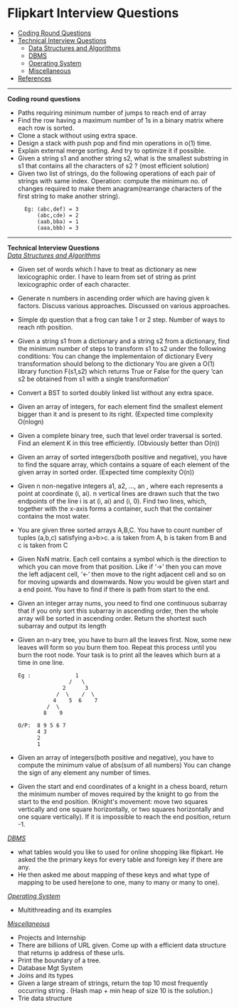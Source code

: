 # Flipkart Interview Questions

- [Coding Round Questions](#coding)
- [Technical Interview Questions](#tech)
  - [Data Structures and Algorithms](#dsalg)
  - [DBMS](#dbms)
  - [Operating System](#os)
  - [Miscellaneous](#misc)
- [References](#ref)

---

<b name="coding">Coding round questions</b><br/>

- Paths requiring minimum number of jumps to reach end of array
- Find the row having a maximum number of 1s in a binary matrix where each row is sorted.
- Clone a stack without using extra space.
- Design a stack with push pop and find min operations in o(1) time.
- Explain external merge sorting. And try to optimize it if possible.
- Given a string s1 and another string s2, what is the smallest substring in s1 that contains all the characters of s2 ? (most efficient solution)
- Given two list of strings, do the following operations of each pair of strings with same index.
  Operation: compute the minimum no. of changes required to make them anagram(rearrange characters of the first string to make another string).
  ```
    Eg: (abc,def) = 3
        (abc,cde) = 2
        (aab,bba) = 1
        (aaa,bbb) = 3
  ```

---

<b name="tech">Technical Interview Questions</b>
<br/>
<i><u name="dsalg">Data Structures and Algorithms</u></i>

- Given set of words which I have to treat as dictionary as new lexicographic order. I have to learn from set of string as print lexicographic order of each character.
- Generate n numbers in ascending order which are having given k factors. Discuss various approaches. Discussed on various approaches.
- Simple dp question that a frog can take 1 or 2 step. Number of ways to reach nth position.
- Given a string s1 from a dictionary and a string s2 from a dictionary, find the minimum number of steps to transform s1 to s2 under the following conditions:
  You can change the implementaion of dictionary
  Every transformation should belong to the dictionary
  You are given a O(1) library function F(s1,s2) which returns True or False for the query ‘can s2 be obtained from s1 with a single transformation’
- Convert a BST to sorted doubly linked list without any extra space.
- Given an array of integers, for each element find the smallest element bigger than it and is present to its right. (Expected time complexity O(nlogn)
- Given a complete binary tree, such that level order traversal is sorted. Find an element K in this tree efficiently. (Obviously better than O(n))
- Given an array of sorted integers(both positive and negative), you have to find the square array, which contains a square of each element of the given array in sorted order.
  (Expected time complexity O(n))
- Given n non-negative integers a1, a2, ..., an , where each represents a point at coordinate (i, ai). n vertical lines are drawn such that the two endpoints of the line i is at (i, ai) and (i, 0). Find two lines, which, together with the x-axis forms a container, such that the container contains the most water.
- You are given three sorted arrays A,B,C. You have to count number of tuples (a,b,c) satisfying a>b>c. a is taken from A, b is taken from B and c is taken from C
- Given NxN matrix. Each cell contains a symbol which is the direction to which you can move from that position. Like if ‘->’ then you can move the left adjacent cell, ‘<-‘ then move to the right adjacent cell and so on for moving upwards and downwards.
  Now you would be given start and a end point. You have to find if there is path from start to the end.
- Given an integer array nums, you need to find one continuous subarray that if you only sort this subarray in ascending order, then the whole array will be sorted in ascending order.
  Return the shortest such subarray and output its length
- Given an n-ary tree, you have to burn all the leaves first. Now, some new leaves will form so you burn them too. Repeat this process until you burn the root node. Your task is to print all the leaves which burn at a time in one line.

  ```
  Eg :              1
                  /   \
                2      3
              /  \    /  \
             4    5  6    7
           /  \
          8    9

  O/P:	8 9 5 6 7
        4 3
        2
        1
  ```

- Given an array of integers(both positive and negative), you have to compute the minimum value of abs(sum of all numbers)
  You can change the sign of any element any number of times.
  
- Given the start and end coordinates of a knight in a chess board, return the minimum number of moves required by the knight to go from the start to the end position. (Knight's movement: move two squares vertically and one square horizontally, or two squares horizontally and one square vertically). If it is impossible to reach the end position, return -1.

<i><u name="dbms">DBMS</u></i>

- what tables would you like to used for online shopping like flipkart. He asked the the primary keys for every table and foreign key if there are any.
- He then asked me about mapping of these keys and what type of mapping to be used here(one to one, many to many or many to one).

<i><u name="os">Operating System</u></i>

- Multithreading and its examples
  <br>

<i><u name="misc">Miscellaneous</u></i>

- Projects and Internship
- There are billions of URL given. Come up with a efficient data structure that returns ip address of these urls.
- Print the boundary of a tree.
- Database Mgt System
- Joins and its types
- Given a large stream of strings, return the top 10 most frequently occurring string . (Hash map + min heap of size 10 is the solution.)
- Trie data structure
